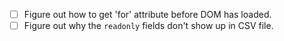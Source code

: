 - [ ] Figure out how to get 'for' attribute before DOM has loaded.
- [ ] Figure out why the `readonly` fields don't show up in CSV file.

